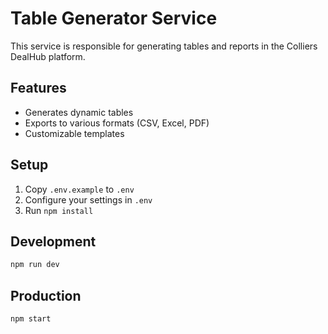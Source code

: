 ﻿# Table Generator Service

This service is responsible for generating tables and reports in the Colliers DealHub platform.

## Features
- Generates dynamic tables
- Exports to various formats (CSV, Excel, PDF)
- Customizable templates

## Setup
1. Copy `.env.example` to `.env`
2. Configure your settings in `.env`
3. Run `npm install`

## Development
```bash
npm run dev
```

## Production
```bash
npm start
```
